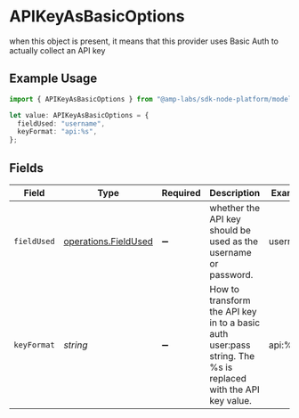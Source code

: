 # APIKeyAsBasicOptions

when this object is present, it means that this provider uses Basic Auth to actually collect an API key

## Example Usage

```typescript
import { APIKeyAsBasicOptions } from "@amp-labs/sdk-node-platform/models/operations";

let value: APIKeyAsBasicOptions = {
  fieldUsed: "username",
  keyFormat: "api:%s",
};
```

## Fields

| Field                                                                                                        | Type                                                                                                         | Required                                                                                                     | Description                                                                                                  | Example                                                                                                      |
| ------------------------------------------------------------------------------------------------------------ | ------------------------------------------------------------------------------------------------------------ | ------------------------------------------------------------------------------------------------------------ | ------------------------------------------------------------------------------------------------------------ | ------------------------------------------------------------------------------------------------------------ |
| `fieldUsed`                                                                                                  | [operations.FieldUsed](../../models/operations/fieldused.md)                                                 | :heavy_minus_sign:                                                                                           | whether the API key should be used as the username or password.                                              | username                                                                                                     |
| `keyFormat`                                                                                                  | *string*                                                                                                     | :heavy_minus_sign:                                                                                           | How to transform the API key in to a basic auth user:pass string. The %s is replaced with the API key value. | api:%s                                                                                                       |